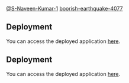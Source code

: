 [@S-Naveen-Kumar-1](https://github.com/S-Naveen-Kumar-1)
[boorish-earthquake-4077
](https://64be28f1846f6e32f239560b--lively-bienenstitch-d05eb7.netlify.app/)
## Deployment
You can access the deployed application [here]([https://your-deployed-link.com](https://64be28f1846f6e32f239560b--lively-bienenstitch-d05eb7.netlify.app)https://64be28f1846f6e32f239560b--lively-bienenstitch-d05eb7.netlify.app).

## Deployment
You can access the deployed application [here](https://64be28f1846f6e32f239560b--lively-bienenstitch-d05eb7.netlify.app).

